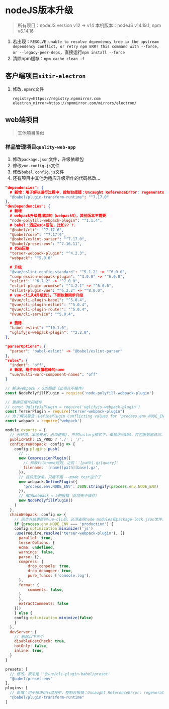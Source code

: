 # nodeJS版本升级

> 所有项目：nodeJS version v12 -> v14
> 本机版本：nodeJS v14.19.1, npm v6.14.16

1. 若出现：`RESOLVE unable to resolve dependency tree ix the upstream dependency conflict, or retry npm ERR! this command with --force, or --legacy-peer-deps`，直接运行`npm install --force`
2. 清除npm缓存：`npm cache clean -f`

## 客户端项目`sitir-electron`

1. 修改`.npmrc`文件
    ```text
    registry=https://registry.npmmirror.com
    electron_mirror=https://npmmirror.com/mirrors/electron/
    ```

## web端项目

> 其他项目类似

### 样品管理项目`quality-web-app`

1. 修改`package.json`文件，升级依赖包
2. 修改`vue.config.js`文件
3. 修改`babel.config.js`文件
4. 还有项目中其他为适应升级所作的代码修改...

<!-- tabs:start -->

<!-- tab:package.json -->

```json
"dependencies": {
  # 新增：用于解决运行过程中，控制台报错：Uncaught ReferenceError: regeneratorRuntime is not defined
  "@babel/plugin-transform-runtime": "^7.17.0"
},
"devDependencies": {
  # 新增
  # webpack升级需增加的（webpack5），其他版本不需要
  "node-polyfill-webpack-plugin": "^1.1.4",
  # babel：适应es6+语法，比如?? ?.
  "@babel/cli": "^7.17.6",
  "@babel/core": "^7.17.9",
  "@babel/eslint-parser": "^7.17.0",
  "@babel/preset-env": "^7.16.11",
  # 代码压缩
  "terser-webpack-plugin": "^4.2.3",
  "webpack": "^5.0.0"

  # 升级
  "@vue/eslint-config-standard": "^5.1.2" -> "^6.0.0",
  "compression-webpack-plugin": "^3.0.0" -> "^6.0.0",
  "eslint": "^6.7.2" -> "^7.0.0",
  "eslint-plugin-promise": "^4.2.1" -> "^6.0.0",
  "eslint-plugin-vue": "^6.2.2" -> "^8.0.0",
  # vue-cli从4升级到5，下面依赖同步升级
  "@vue/cli-plugin-babel": "^5.0.4",
  "@vue/cli-plugin-eslint": "^5.0.4",
  "@vue/cli-plugin-router": "^5.0.4",
  "@vue/cli-service": "^5.0.4",

  # 删除
  "babel-eslint": "^10.1.0",
  "uglifyjs-webpack-plugin": "^2.2.0",
},

"parserOptions": {
  "parser": "babel-eslint" -> "@babel/eslint-parser"
},
"rules": {
  "indent": "off",
  # 新增，组件未设置驼峰的name
  "vue/multi-word-component-names": "off"
}
```


<!-- tab:vue.config.js -->

```js
// 解决webpack < 5的报错（此项先不操作）
const NodePolyfillPlugin = require('node-polyfill-webpack-plugin')

// 更换压缩代码插件
// const UglifyJsPlugin = require('uglifyjs-webpack-plugin')
const TerserPlugin = require("terser-webpack-plugin")
// 为了解决警告：DefinePlugin Conflicting values for 'process.env.NODE_ENV'，实际上无效果，在mode test情况下会出现，唯一变通方法，删除使用其他关键词代替test
const webpack = require('webpack')

module.exports = {
  // 分环境，本地开发，必须使用/，不然history模式下，单独访问404，打包服务器访问，必须使用./
  publicPath: IS_PROD ? './' : '/',
  configureWebpack: config => {
    config.plugins.push(
      // ...
      new CompressionPlugin({
        // 修改filename规则，之前：'[path].gz[query]'
        filename: '[name][path][base].gz',
      }),
      // 目前无效果，只能不用 --mode test这个了
      new webpack.DefinePlugin({
        'process.env.NODE_ENV': JSON.stringify(process.env.NODE_ENV)
      }),
      // 解决webpack < 5的报错（此项先不操作）
      new NodePolyfillPlugin()
    )
  },
  chainWebpack: config => {
    // 同步升级更新完vue-cli后，必须去除node modules和package-lock.json文件，不然报错：UnhandledPromiseRejectionWarning: TypeError: The 'compilation' argument must be an instance of Compilation
    if (process.env.NODE_ENV === 'production') {
    config.optimization.minimizer('js')
    .use(require.resolve('terser-webpack-plugin'), [{
      parallel: true,
      terserOptions: {
      ecma: undefined,
      warnings: false,
      parse: {},
      compress: {
          drop_console: true,
          drop_debugger: true,
          pure_funcs: ['console.log'],
      },
      format: {
          comments: false,
      }
      },
      extractComments: false
    }])
    } else {
    config.optimization.minimize(false)
    }
  },
  devServer: {
    // 删除以下三个
    disableHostCheck: true,
    hotOnly: false,
    inline: true, 
  }
}
```


<!-- tab:babel.config.js -->

```js
presets: [
  // 修改，原来是：'@vue/cli-plugin-babel/preset'
  "@babel/preset-env"
],
plugins: [
  // 新增：用于解决运行过程中，控制台报错：Uncaught ReferenceError: regeneratorRuntime is not defined
  "@babel/plugin-transform-runtime"
]
```

<!-- tabs:end -->
